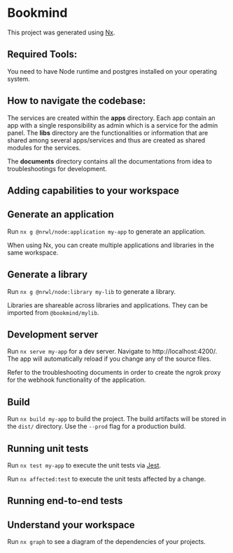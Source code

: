 # Bookmind

This project was generated using [Nx](https://nx.dev).

## Required Tools:
You need to have Node runtime and postgres installed on your operating system.

## How to navigate the codebase:
The services are created within the **apps** directory. Each app contain an app with a single responsibility as admin which is a service for the admin panel.
The **libs** directory are the functionalities or information that are shared among several apps/services and thus are created as shared modules for the services.

The **documents** directory contains all the documentations from idea to troubleshootings for development.

## Adding capabilities to your workspace

## Generate an application

Run `nx g @nrwl/node:application my-app` to generate an application.

When using Nx, you can create multiple applications and libraries in the same workspace.

## Generate a library

Run `nx g @nrwl/node:library my-lib` to generate a library.

Libraries are shareable across libraries and applications. They can be imported from `@bookmind/mylib`.

## Development server

Run `nx serve my-app` for a dev server. Navigate to http://localhost:4200/. The app will automatically reload if you change any of the source files.

Refer to the troubleshooting documents in order to create the ngrok proxy for the webhook functionality of the application.

## Build

Run `nx build my-app` to build the project. The build artifacts will be stored in the `dist/` directory. Use the `--prod` flag for a production build.

## Running unit tests

Run `nx test my-app` to execute the unit tests via [Jest](https://jestjs.io).

Run `nx affected:test` to execute the unit tests affected by a change.

## Running end-to-end tests

## Understand your workspace

Run `nx graph` to see a diagram of the dependencies of your projects.
